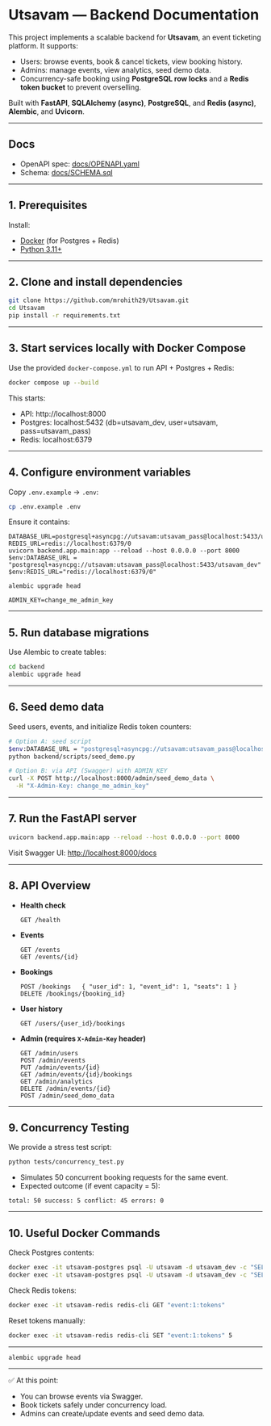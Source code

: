 # Utsavam — Backend Documentation

This project implements a scalable backend for **Utsavam**, an event ticketing platform. It supports:

* Users: browse events, book & cancel tickets, view booking history.
* Admins: manage events, view analytics, seed demo data.
* Concurrency-safe booking using **PostgreSQL row locks** and a **Redis token bucket** to prevent overselling.

Built with **FastAPI**, **SQLAlchemy (async)**, **PostgreSQL**, and **Redis (async)**, **Alembic**, and **Uvicorn**.

---

## Docs
- OpenAPI spec: [docs/OPENAPI.yaml](https://github.com/mrohith29/Utsavam/blob/main/docs/OPENAPI.yaml)
- Schema: [docs/SCHEMA.sql](https://github.com/mrohith29/Utsavam/blob/main/docs/SCHEMA.sql)

---

## 1. Prerequisites

Install:

* [Docker](https://www.docker.com/) (for Postgres + Redis)
* [Python 3.11+](https://www.python.org/downloads/)

---

## 2. Clone and install dependencies

```bash
git clone https://github.com/mrohith29/Utsavam.git
cd Utsavam
pip install -r requirements.txt
```

---

## 3. Start services locally with Docker Compose

Use the provided `docker-compose.yml` to run API + Postgres + Redis:

```bash
docker compose up --build
```

This starts:
- API: http://localhost:8000
- Postgres: localhost:5432 (db=utsavam_dev, user=utsavam, pass=utsavam_pass)
- Redis: localhost:6379

---

## 4. Configure environment variables

Copy `.env.example` → `.env`:

```bash
cp .env.example .env
```

Ensure it contains:

```
DATABASE_URL=postgresql+asyncpg://utsavam:utsavam_pass@localhost:5433/utsavam_dev
REDIS_URL=redis://localhost:6379/0
uvicorn backend.app.main:app --reload --host 0.0.0.0 --port 8000
$env:DATABASE_URL = "postgresql+asyncpg://utsavam:utsavam_pass@localhost:5433/utsavam_dev"
$env:REDIS_URL="redis://localhost:6379/0"

alembic upgrade head

ADMIN_KEY=change_me_admin_key
```

---

## 5. Run database migrations

Use Alembic to create tables:

```bash
cd backend
alembic upgrade head
```

---

## 6. Seed demo data

Seed users, events, and initialize Redis token counters:

```bash
# Option A: seed script
$env:DATABASE_URL = "postgresql+asyncpg://utsavam:utsavam_pass@localhost:5433/utsavam_dev"
python backend/scripts/seed_demo.py

# Option B: via API (Swagger) with ADMIN_KEY
curl -X POST http://localhost:8000/admin/seed_demo_data \
  -H "X-Admin-Key: change_me_admin_key"
```

---

## 7. Run the FastAPI server

```bash
uvicorn backend.app.main:app --reload --host 0.0.0.0 --port 8000
```

Visit Swagger UI: [http://localhost:8000/docs](http://localhost:8000/docs)

---

## 8. API Overview

* **Health check**

  ```
  GET /health
  ```
* **Events**

  ```
  GET /events
  GET /events/{id}
  ```
* **Bookings**

  ```
  POST /bookings   { "user_id": 1, "event_id": 1, "seats": 1 }
  DELETE /bookings/{booking_id}
  ```
* **User history**

  ```
  GET /users/{user_id}/bookings
  ```
* **Admin (requires `X-Admin-Key` header)**

  ```
  GET /admin/users
  POST /admin/events
  PUT /admin/events/{id}
  GET /admin/events/{id}/bookings
  GET /admin/analytics
  DELETE /admin/events/{id}
  POST /admin/seed_demo_data
  ```

---

## 9. Concurrency Testing

We provide a stress test script:

```bash
python tests/concurrency_test.py
```

* Simulates 50 concurrent booking requests for the same event.
* Expected outcome (if event capacity = 5):

```
total: 50 success: 5 conflict: 45 errors: 0
```

---

## 10. Useful Docker Commands

Check Postgres contents:

```bash
docker exec -it utsavam-postgres psql -U utsavam -d utsavam_dev -c "SELECT * FROM events;"
docker exec -it utsavam-postgres psql -U utsavam -d utsavam_dev -c "SELECT * FROM bookings;"
```

Check Redis tokens:

```bash
docker exec -it utsavam-redis redis-cli GET "event:1:tokens"
```

Reset tokens manually:

```bash
docker exec -it utsavam-redis redis-cli SET "event:1:tokens" 5
```

---
```bash
alembic upgrade head
```

---
✅ At this point:

* You can browse events via Swagger.
* Book tickets safely under concurrency load.
* Admins can create/update events and seed demo data.
